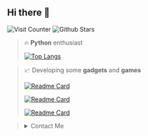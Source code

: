 ## Hi there 👋
![Visit Counter](https://komarev.com/ghpvc/?username=dogecn&style=for-the-badge)
![Github Stars](https://img.shields.io/badge/dynamic/json?logo=github&label=GitHub%20Stars&style=for-the-badge&query=%24.stars&url=https://api.github-star-counter.workers.dev/user/dogecn)

> 🔥 **Python** enthusiast
> 
> [![Top Langs](https://github-readme-stats.vercel.app/api/top-langs/?username=dogecn&theme=codeSTACKr)](https://github.com/dogecn)

> 📈 Developing some **gadgets** and **games**
> 
> [![Readme Card](https://github-readme-stats.vercel.app/api/pin/?username=dogecn&repo=plume-lexicon&theme=codeSTACKr)](https://github.com/DogeCN/Plume-Lexicon)
> 
> [![Readme Card](https://github-readme-stats.vercel.app/api/pin/?username=dogecn&repo=tic-tac-toe&theme=codeSTACKr)](https://github.com/DogeCN/Tic-Tac-Toe)
>
> [![Readme Card](https://github-readme-stats.vercel.app/api/pin/?username=dogecn&repo=tic-tac-ku&theme=codeSTACKr)](https://github.com/DogeCN/Tic-Tac-Ku)

> <details>
>   <summary>Contact Me</summary>
>   <br>
>   <p>📞 18038229047 </p>
>   <p>🐧 3269515690@qq.com </p>
>   <p>✉️ hark2009lbf@outlook.com </p>
> </details>

